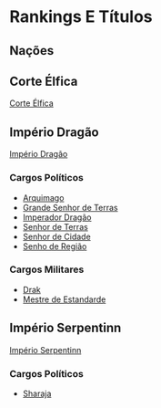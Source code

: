 <!-- TITLE: Rankings E Títulos -->
<!-- SUBTITLE: Visão geral sobre Rankings E Títulos -->

# Rankings E Títulos
## **Nações**
## Corte Élfica
[Corte Élfica](http://localhost/faccoes/nacoes/corte-elfica#corte-elfica)

## Império Dragão
[Império Dragão](http://localhost/faccoes/nacoes/imperio-dragao#imperio-dragao)
### Cargos Políticos
* [Arquimago](http://localhost/rankings-e-titulos/arquimago#arquimago)
* [Grande Senhor de Terras](http://localhost/rankings-e-titulos/grande-senhor-de-terras#grande-senhor-de-terras)
* [Imperador Dragão](http://localhost/rankings-e-titulos/imperador-dragao#imperador-dragao)
* [Senhor de Terras](http://localhost/rankings-e-titulos/senhor-de-terras#senhor-de-terras)
* [Senhor de Cidade](http://localhost/rankings-e-titulos/senhor-de-cidade#senhor-de-cidade)
* [Senho de Região](http://localhost/rankings-e-titulos/senhor-de-regiao#senhor-de-regiao)

### Cargos Militares
* [Drak](http://localhost/rankings-e-titulos/drak#drak)
* [Mestre de Estandarde](http://localhost/rankings-e-titulos/mestre-de-estandarde#mestre-de-estandarde)

## Império Serpentinn
[Império Serpentinn](http://localhost/faccoes/nacoes/imperio-serpentinn#imperio-serpentinn)
### Cargos Políticos
* [Sharaja](http://localhost/rankings-e-titulos/sharaja#sharaja)


